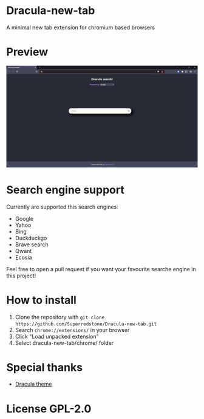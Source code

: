 # Dracula-new-tab

A minimal new tab extension for chromium based browsers

# Preview

<img src="screenshot.png"/>

# Search engine support

Currently are supported this search engines:

- Google
- Yahoo
- Bing
- Duckduckgo
- Brave search
- Qwant
- Ecosia

Feel free to open a pull request if you want your favourite searche engine in this project!

# How to install

1. Clone the repository with `git clone https://github.com/Superredstone/Dracula-new-tab.git`
2. Search `chrome://extensions/` in your browser
3. Click "Load unpacked extension"
4. Select dracula-new-tab/chrome/ folder

# Special thanks

- [Dracula theme](https://draculatheme.com/)

# License GPL-2.0
